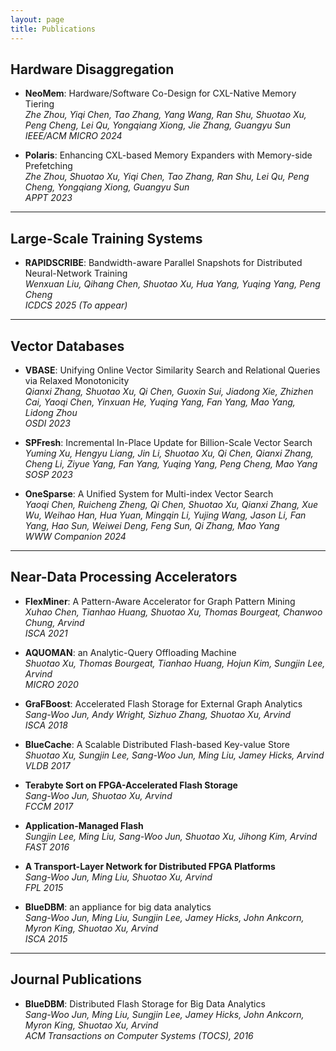 ```yaml
---
layout: page
title: Publications
---
```


## Hardware Disaggregation

- **NeoMem**: Hardware/Software Co-Design for CXL-Native Memory Tiering  
  *Zhe Zhou, Yiqi Chen, Tao Zhang, Yang Wang, Ran Shu, Shuotao Xu, Peng Cheng, Lei Qu, Yongqiang Xiong, Jie Zhang, Guangyu Sun*  
  *IEEE/ACM MICRO 2024*

- **Polaris**: Enhancing CXL-based Memory Expanders with Memory-side Prefetching  
  *Zhe Zhou, Shuotao Xu, Yiqi Chen, Tao Zhang, Ran Shu, Lei Qu, Peng Cheng, Yongqiang Xiong, Guangyu Sun*  
  *APPT 2023*

---

## Large-Scale Training Systems

- **RAPIDSCRIBE**: Bandwidth-aware Parallel Snapshots for Distributed Neural-Network Training  
  *Wenxuan Liu, Qihang Chen, Shuotao Xu, Hua Yang, Yuqing Yang, Peng Cheng*  
  *ICDCS 2025 (To appear)*

---

## Vector Databases

- **VBASE**: Unifying Online Vector Similarity Search and Relational Queries via Relaxed Monotonicity  
  *Qianxi Zhang, Shuotao Xu, Qi Chen, Guoxin Sui, Jiadong Xie, Zhizhen Cai, Yaoqi Chen, Yinxuan He, Yuqing Yang, Fan Yang, Mao Yang, Lidong Zhou*  
  *OSDI 2023*

- **SPFresh**: Incremental In-Place Update for Billion-Scale Vector Search  
  *Yuming Xu, Hengyu Liang, Jin Li, Shuotao Xu, Qi Chen, Qianxi Zhang, Cheng Li, Ziyue Yang, Fan Yang, Yuqing Yang, Peng Cheng, Mao Yang*  
  *SOSP 2023*

- **OneSparse**: A Unified System for Multi-index Vector Search  
  *Yaoqi Chen, Ruicheng Zheng, Qi Chen, Shuotao Xu, Qianxi Zhang, Xue Wu, Weihao Han, Hua Yuan, Mingqin Li, Yujing Wang, Jason Li, Fan Yang, Hao Sun, Weiwei Deng, Feng Sun, Qi Zhang, Mao Yang*  
  *WWW Companion 2024*

---

## Near-Data Processing Accelerators

- **FlexMiner**: A Pattern-Aware Accelerator for Graph Pattern Mining  
  *Xuhao Chen, Tianhao Huang, Shuotao Xu, Thomas Bourgeat, Chanwoo Chung, Arvind*  
  *ISCA 2021*

- **AQUOMAN**: an Analytic-Query Offloading Machine  
  *Shuotao Xu, Thomas Bourgeat, Tianhao Huang, Hojun Kim, Sungjin Lee, Arvind*  
  *MICRO 2020*

- **GraFBoost**: Accelerated Flash Storage for External Graph Analytics  
  *Sang-Woo Jun, Andy Wright, Sizhuo Zhang, Shuotao Xu, Arvind*  
  *ISCA 2018*

- **BlueCache**: A Scalable Distributed Flash-based Key-value Store  
  *Shuotao Xu, Sungjin Lee, Sang-Woo Jun, Ming Liu, Jamey Hicks, Arvind*  
  *VLDB 2017*

- **Terabyte Sort on FPGA-Accelerated Flash Storage**  
  *Sang-Woo Jun, Shuotao Xu, Arvind*  
  *FCCM 2017*

- **Application-Managed Flash**  
  *Sungjin Lee, Ming Liu, Sang-Woo Jun, Shuotao Xu, Jihong Kim, Arvind*  
  *FAST 2016*

- **A Transport-Layer Network for Distributed FPGA Platforms**  
  *Sang-Woo Jun, Ming Liu, Shuotao Xu, Arvind*  
  *FPL 2015*

- **BlueDBM**: an appliance for big data analytics  
  *Sang-Woo Jun, Ming Liu, Sungjin Lee, Jamey Hicks, John Ankcorn, Myron King, Shuotao Xu, Arvind*  
  *ISCA 2015*

---

## Journal Publications

- **BlueDBM**: Distributed Flash Storage for Big Data Analytics  
  *Sang-Woo Jun, Ming Liu, Sungjin Lee, Jamey Hicks, John Ankcorn, Myron King, Shuotao Xu, Arvind*  
  *ACM Transactions on Computer Systems (TOCS), 2016*

